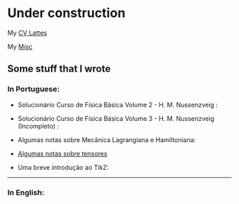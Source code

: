 # Under construction

My [CV Lattes](http://lattes.cnpq.br/8556653249943418)

My [Misc](/teste.md)

## Some stuff that I wrote

### In Portuguese:

- Solucionário Curso de Física Básica Volume 2 - H. M. Nussenzveig : 

- Solucionário Curso de Física Básica Volume 3 - H. M. Nussenzveig (Incompleto) :

- Algumas notas sobre Mecânica Lagrangiana e Hamiltoniana:

- [Algumas notas sobre tensores](./assets/Tensores.pdf)

- Uma breve introdução ao TikZ:

---

### In English:

